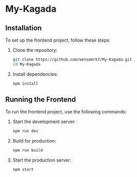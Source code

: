 # My-Kagada

## Installation

To set up the frontend project, follow these steps:

1. Clone the repository:
   ```bash
   git clone https://github.com/weteamrk7/My-Kagada.git
   cd My-Kagada
   ```

2. Install dependencies:
   ```bash
   npm install
   ```

## Running the Frontend

To run the frontend project, use the following commands:

1. Start the development server:
   ```bash
   npm run dev
   ```

2. Build for production:
   ```bash
   npm run build
   ```

3. Start the production server:
   ```bash
   npm start
   ```
